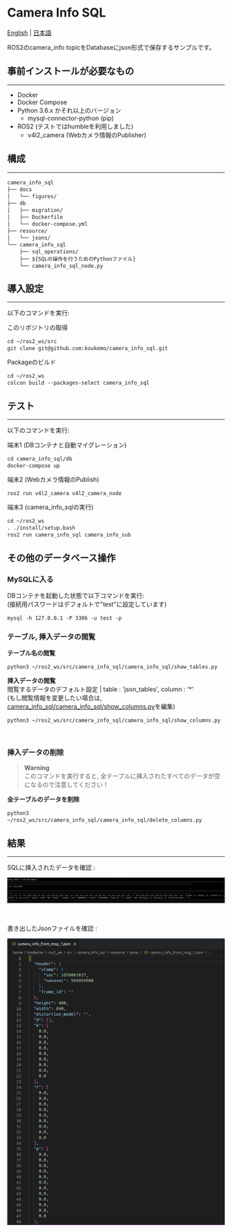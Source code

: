 # Camera Info SQL

[English](README.md) | [日本語](README_ja.md)

ROS2のcamera_info topicをDatabaseにjson形式で保存するサンプルです。

## 事前インストールが必要なもの

---

- Docker
- Docker Compose
- Python 3.6.x かそれ以上のバージョン
    - mysql-connector-python (pip)
- ROS2 (テストではhumbleを利用しました)
  - v4l2_camera (Webカメラ情報のPublisher)

## 構成

---

```
camera_info_sql
├── docs
│   └── figures/
├── db
│   ├── migration/
│   ├── Dockerfile
│   └── docker-compose.yml
├── resource/
│   └── jsons/
└── camera_info_sql
    ├── sql_operations/
    ├── ${SQLの操作を行うためのPythonファイル}
    └── camera_info_sql_node.py
```

## 導入設定

---

以下のコマンドを実行:

このリポジトリの取得

```shell
cd ~/ros2_ws/src
git clone git@github.com:koukemo/camera_info_sql.git
```

Packageのビルド

```shell
cd ~/ros2_ws
colcon build --packages-select camera_info_sql
```


## テスト

---

以下のコマンドを実行:

端末1 (DBコンテナと自動マイグレーション)

```shell
cd camera_info_sql/db
docker-compose up
```

端末2 (Webカメラ情報のPublish)

```shell
ros2 run v4l2_camera v4l2_camera_node
```

端末3 (camera_info_sqlの実行)

```shell
cd ~/ros2_ws
. ./install/setup.bash
ros2 run camera_info_sql camera_info_sub
```

## その他のデータベース操作

### MySQLに入る

DBコンテナを起動した状態で以下コマンドを実行: <br>
(接続用パスワードはデフォルトで"test"に設定しています)

```shell
mysql -h 127.0.0.1 -P 3306 -u test -p
```

### テーブル, 挿入データの閲覧

**テーブル名の閲覧** <br>

```shell
python3 ~/ros2_ws/src/camera_info_sql/camera_info_sql/show_tables.py
```

**挿入データの閲覧** <br>
閲覧するデータのデフォルト設定 | table : 'json_tables', column : '*' <br>
(もし閲覧情報を変更したい場合は, [camera_info_sql/camera_info_sql/show_columns.py](camera_info_sql/show_columns.py)を編集)

```shell
python3 ~/ros2_ws/src/camera_info_sql/camera_info_sql/show_columns.py
```

<br>

### 挿入データの削除

> **Warning** <br>
> このコマンドを実行すると, 全テーブルに挿入されたすべてのデータが空になるので注意してください！

**全テーブルのデータを削除** <br>

```shell
python3 ~/ros2_ws/src/camera_info_sql/camera_info_sql/delete_columns.py
```

## 結果

---

SQLに挿入されたデータを確認 : 

![SQL_content](docs/figures/camera_info_sql.png)

<br>

書き出したJsonファイルを確認 : 

![Json_content](docs/figures/camera_info_json_from_msg.png)